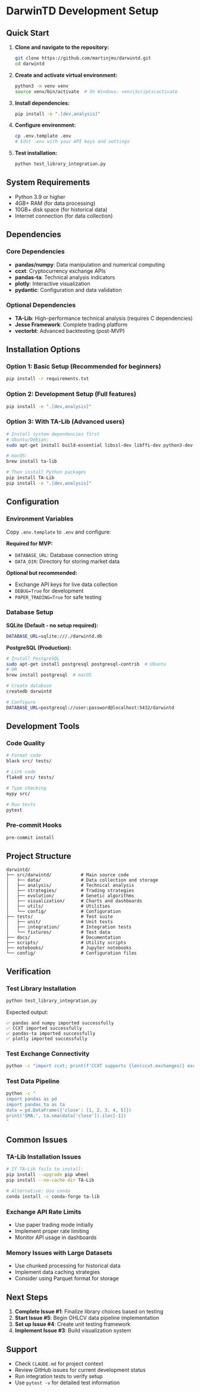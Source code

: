 # DarwinTD Development Setup

## Quick Start

1. **Clone and navigate to the repository:**
   ```bash
   git clone https://github.com/martinjms/darwintd.git
   cd darwintd
   ```

2. **Create and activate virtual environment:**
   ```bash
   python3 -m venv venv
   source venv/bin/activate  # On Windows: venv\Scripts\activate
   ```

3. **Install dependencies:**
   ```bash
   pip install -e ".[dev,analysis]"
   ```

4. **Configure environment:**
   ```bash
   cp .env.template .env
   # Edit .env with your API keys and settings
   ```

5. **Test installation:**
   ```bash
   python test_library_integration.py
   ```

## System Requirements

- Python 3.9 or higher
- 4GB+ RAM (for data processing)
- 10GB+ disk space (for historical data)
- Internet connection (for data collection)

## Dependencies

### Core Dependencies
- **pandas/numpy**: Data manipulation and numerical computing
- **ccxt**: Cryptocurrency exchange APIs
- **pandas-ta**: Technical analysis indicators
- **plotly**: Interactive visualization
- **pydantic**: Configuration and data validation

### Optional Dependencies
- **TA-Lib**: High-performance technical analysis (requires C dependencies)
- **Jesse Framework**: Complete trading platform
- **vectorbt**: Advanced backtesting (post-MVP)

## Installation Options

### Option 1: Basic Setup (Recommended for beginners)
```bash
pip install -r requirements.txt
```

### Option 2: Development Setup (Full features)
```bash
pip install -e ".[dev,analysis]"
```

### Option 3: With TA-Lib (Advanced users)
```bash
# Install system dependencies first
# Ubuntu/Debian:
sudo apt-get install build-essential libssl-dev libffi-dev python3-dev

# macOS:
brew install ta-lib

# Then install Python packages
pip install TA-Lib
pip install -e ".[dev,analysis]"
```

## Configuration

### Environment Variables
Copy `.env.template` to `.env` and configure:

**Required for MVP:**
- `DATABASE_URL`: Database connection string
- `DATA_DIR`: Directory for storing market data

**Optional but recommended:**
- Exchange API keys for live data collection
- `DEBUG=True` for development
- `PAPER_TRADING=True` for safe testing

### Database Setup

**SQLite (Default - no setup required):**
```bash
DATABASE_URL=sqlite:///./darwintd.db
```

**PostgreSQL (Production):**
```bash
# Install PostgreSQL
sudo apt-get install postgresql postgresql-contrib  # Ubuntu
# OR
brew install postgresql  # macOS

# Create database
createdb darwintd

# Configure
DATABASE_URL=postgresql://user:password@localhost:5432/darwintd
```

## Development Tools

### Code Quality
```bash
# Format code
black src/ tests/

# Lint code
flake8 src/ tests/

# Type checking
mypy src/

# Run tests
pytest
```

### Pre-commit Hooks
```bash
pre-commit install
```

## Project Structure

```
darwintd/
├── src/darwintd/           # Main source code
│   ├── data/               # Data collection and storage
│   ├── analysis/           # Technical analysis
│   ├── strategies/         # Trading strategies
│   ├── evolution/          # Genetic algorithms
│   ├── visualization/      # Charts and dashboards
│   ├── utils/              # Utilities
│   └── config/             # Configuration
├── tests/                  # Test suite
│   ├── unit/               # Unit tests
│   ├── integration/        # Integration tests
│   └── fixtures/           # Test data
├── docs/                   # Documentation
├── scripts/                # Utility scripts
├── notebooks/              # Jupyter notebooks
└── config/                 # Configuration files
```

## Verification

### Test Library Installation
```bash
python test_library_integration.py
```

Expected output:
```
✅ pandas and numpy imported successfully
✅ CCXT imported successfully
✅ pandas-ta imported successfully
✅ plotly imported successfully
```

### Test Exchange Connectivity
```bash
python -c "import ccxt; print(f'CCXT supports {len(ccxt.exchanges)} exchanges')"
```

### Test Data Pipeline
```bash
python -c "
import pandas as pd
import pandas_ta as ta
data = pd.DataFrame({'close': [1, 2, 3, 4, 5]})
print('SMA:', ta.sma(data['close']).iloc[-1])
"
```

## Common Issues

### TA-Lib Installation Issues
```bash
# If TA-Lib fails to install:
pip install --upgrade pip wheel
pip install --no-cache-dir TA-Lib

# Alternative: Use conda
conda install -c conda-forge ta-lib
```

### Exchange API Rate Limits
- Use paper trading mode initially
- Implement proper rate limiting
- Monitor API usage in dashboards

### Memory Issues with Large Datasets
- Use chunked processing for historical data
- Implement data caching strategies
- Consider using Parquet format for storage

## Next Steps

1. **Complete Issue #1**: Finalize library choices based on testing
2. **Start Issue #5**: Begin OHLCV data pipeline implementation
3. **Set up Issue #4**: Create unit testing framework
4. **Implement Issue #3**: Build visualization system

## Support

- Check `CLAUDE.md` for project context
- Review GitHub issues for current development status
- Run integration tests to verify setup
- Use `pytest -v` for detailed test information